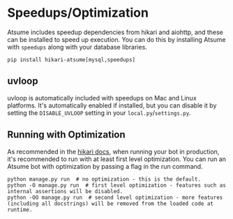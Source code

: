 # Speedups/Optimization

Atsume includes speedup dependencies from hikari and aiohttp, and these
can be installed to speed up execution. You can do this by installing 
Atsume with `speedups` along with your database libraries.

```shell
pip install hikari-atsume[mysql,speedups]
```

## uvloop

uvloop is automatically included with speedups on Mac and Linux platforms. It's automatically enabled if 
installed, but you can disable it by setting the `DISABLE_UVLOOP` setting in your `local.py`/`settings.py`.


## Running with Optimization

As recommended in the [hikari docs](https://github.com/hikari-py/hikari#python-optimization-flags), when running your 
bot in production, it's recommended to run with at least first level optimization. You can run an Atsume bot with 
optimization by passing a flag in the run command.

```shell
python manage.py run  # no optimization - this is the default.
python -O manage.py run  # first level optimization - features such as internal assertions will be disabled.
python -OO manage.py run  # second level optimization - more features (including all docstrings) will be removed from the loaded code at runtime.
```

